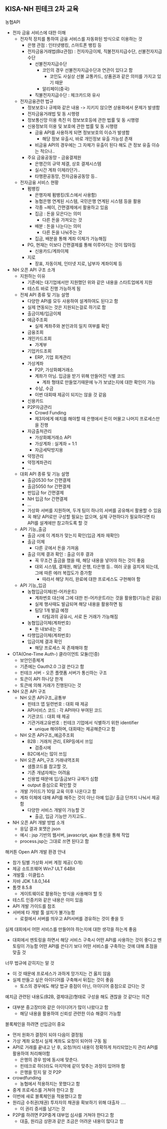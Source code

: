 ## KISA-NH 핀테크 2차 교육

농협API
* 전자 금융 서비스에 대한 이해
    * 전자적 장치를 통하여 금융 서비스를 자동화된 방식으로 이용하는 것
        * 은행 관점 : 인터넷뱅킹, 스마트폰 뱅킹 등
        * 전자금융거래법(Biz관점) : 전자자금이체, 직불전자지급수단, 선불전자지급수단
            * 선불전자지급수단
                * 코인의 경우 선불전자지급수단과 연관이 있다고 함
                    * 코인도 사실상 선불 교통카드, 상품권과 같은 의미를 가지고 있기 때문
                * 알리페이(중국)
            * 직불전자지급수단 : 체크카드와 유사
    * 전자금융관련 법규
        * 정보보호나 규제와 같은 내용 -> 지키지 않으면 상용화에서 문제가 발생함
        * 전자금융거래법 및 동 시행령
        * 정보통신망 이용 촉진 미 정보보호등에 관한 법률 및 동 시행령
        * 신용정보의 이용 및 보호에 관한 법률 및 동 시행령
            * 금융 API를 사용하게 되면 정보보호의 이슈가 발생함
                * 해당 정보 유출시, 바로 개인정보 유출 가능성 존재
            * 비금융 API의 경우에는 그 자체가 유출이 된다 해도 큰 정보 유출 이슈는 적으나..
        * 주요 금융공동망 - 금융결제원
            * 은행간의 규약 체결, 상호 결제시스템
            * 실시간 계좌 이체라던가..
            * 타행환공동망, 전자금융공동망 등..
    * 전자금융 서비스 현황
        * 펌뱅킹
            * 은행자체 펌뱅킹(토스에서 사용함)
            * 농협은행 연계된 시스템, 국민은행 연계된 시스템 등을 활용
            * 각종 ~페이, 간편결제에서 활용하고 있음
            * 집금 : 돈을 모은다는 의미
                * 다른 돈을 가져오는 것
            * 배분 : 돈을 나눈다는 의미
                * 다른 돈을 나눠주는 것
            * 집금, 배분을 통해 계좌 이체가 가능해짐
        * PG, 현재는 이보다 간편결제를 통해 이루어지는 것이 많아짐
            * 신용카드/계좌이체
        * 지로
            * 장표, 자동이체, 인터넷 지로, 납부자 계좌이체 등
* NH 오픈 API 구조 소개
    * 지원하는 이유
        * 기존에는 대기업에서만 지원했던 위와 같은 내용을 스타트업에게 지원
        * 테스트 바로 진행 가능하게 됨
    * 전체 API 종류 및 기능 설명
        * 다양한 API를 모두 사용하여 설계하여도 된다고 함
        * 실제 연동되는 것은 지원되는걸로 하기로 함
        * 출금이체/입금이체
        * 예금주조회
            * 실제 계좌주와 본인과의 일치 여부를 확인
        * 금융조회
        * 개인카드조회
            * 가계부
        * 기업카드조회
            * ERP, 기업 회계관리
        * 가상계좌
            * P2P, 가상화폐거래소
            * 계좌가 아님. 입금을 받기 위해 만들어진 식별 코드
                * 계좌 형태로 만들었기때문에 누가 보냈는지에 대한 확인이 가능
            * 수납, 수금
            * 이번 대회때 제공이 되지는 않을 것 같음
        * 신용카드
        * P2P자금관리
            * Crowd Funding
            * 제3자에게 예치를 해야할 때 은행에서 돈이 머물고 나머지 프로세스만을 진행
        * 자금출처관리
            * 가상화폐거래소 API
            * 가상계좌 : 실계좌 = 1:1
            * 자금세탁방지용
        * 약정관리
        * 약정계좌관리
        * ...
    * 대회 API 종류 및 기능 설명
        * 출금0530 for 간편결제
        * 출금5050 for 간편결제
        * 펀입금 for 간편결제
        * NH 입금 for 간편결제
        * ...
        * 가상화 서버를 지원하며, 두개 팀이 하나의 서버를 공유해서 활용할 수 있음
        * 꼭 해당 API로만 구성할 필요는 없으며, 실제 구현하다가 필요하다면 타 API를 설계에만 참고하도록 할 것
    * API 기능_출금
        * 출금 시에 이 계좌가 맞는지 확인(입금 계좌 재확인)
        * 출금 이체
            * 다른 곳에서 돈을 가져옴
        * 출금 이체 결과 확인 : 출금 이후 결과
            * 꼭 무조건 출금을 했을 때, 해당 내용을 넣어야 하는 것이 좋음
            * 대외 시스템, 결재원, 해당 은행, 타은행 등.. 여러 곳을 걸치게 되는데, 그에 따른 에러 복잡도가 증가함
                * 따라서 해당 처리, 완료에 대한 프로세스도 구현해야 함
    * API 기능_입금
        * 농협입금이체(핀-어카운트)
            * 계좌번호 대신에 그에 대한 핀-어카운트라는 것을 활용함(기능은 같음)
            * 실제 행사때도 발급되며 해당 내용을 활용하면 됨
            * 팀당 1개 발급 예정
                * 타팀과의 공유시, 서로 돈 거래가 가능해짐
        * 농협입금이체(계좌번호)
            * 돈 내보내는 것
        * 타행입금이체(계좌번호)
        * 입금이체 결과 확인
            * 해당 프로세스 꼭 존재해야 함
* OTA(One-Time Auth-) 클라이언트 모듈(인증)
    * 보안인증체계
    * 기존에는 Oauth2.0 그걸 쓴다고 함
    * 핀테크 서버 - 오픈 플랫폼 서버가 통신하는 구조
    * 토큰이 API 하나당 한개
    * 토큰에 의해 거래가 진행된다는 것
* NH 오픈 API 구조
    * NH 오픈 API구조_공통부
        * 핀테크 앱 일련번호 : 대회 때 제공
        * API서비스 코드 : 각 API마다 부여된 코드
        * 기관코드 : 대회 때 제공
        * 기관거래고유번호 : 핀테크 기업에서 식별하기 위한 identifier
            * unique 해야하며, 대회때는 제공해준다고 함
    * NH 오픈 API구조_예금주조회
        * B2B : 거래처 관리, ERP등에서 쓰임
            * 검증시에
        * B2C에서는 많이 쓰임
    * NH 오픈 API_구조 거래내역조회
        * 샘플코드를 참고할 것,
        * 기존 개념자체는 어려움
        * 신용법 때문에 입/출금보다 규제가 심함
        * output 중심으로 확인할 것
    * 개발 가이드가 10일 교육 이후 나온다고 함
    * 계좌 이체에 대해 API를 해주는 것이 아닌 아예 입금/ 출금 단까지 나눠서 제공함
        * 다양한 서비스 개발이 가능할 것
            * 출금, 입금 기능만 가지고도..
* NH 오픈 API 개발 방법 소개
    * 응답 결과 포맷은 json
    * 예시 : jsp 기반의 웹서버, javascript, ajax 통신을 통해 작업
    * process.jsp는 그대로 쓰면 된다고 함

해커톤 Open API 개발 환경 안내
* 참가 팀별 가상화 서버 계정 제공( O개)
* 제공 소트프웨어 Win7 ULT 64Bit
* 개발툴 : 이클립스
* 자바 JDK 1.8.0_144
* 톰캣 8.5.8
    * 게이트웨이로 활용하는 방식을 사용해야 할 듯
* 테스트 인증키와 같은 내용은 이미 있음
* API 개발 가이드를 참조
* 서버에 타 개발 툴 설치가 불가능함
    * 로컬에서 서버를 띄우고 API서버를 경유하는 것이 좋을 듯

실제 대회에서 어떤 서비스를 만들어야 하는지에 대한 생각을 하는게 좋음
* 대회에서 멘토링을 하면서 해당 서비스 구축시 어떤 API를 사용하는 것이 좋다고 멘토링이 가능함
어떤 API를 쓴다기 보다 어떤 서비스를 구축하는 것에 대해 초점을 맞출 것


너무 법규에 갇히지는 말 것
* 이 것 때문에 프로세스가 과하게 망가지는 건 옳지 않음
* 실제 만들고 싶은 아이디어를 구축해서 뒤집는 것이 좋음
    * 토스의 경우에도 해당 법규 중점이 아닌, 아이디어 중점으로 갔다는 것


예치금 관련된 내용도(B2B, 결제대금)형태로 구성을 해도 괜찮을 것 같다는 의견
* 대부분 중고장터와 같은 아이디어가 많이 나왔다고 함
    * 해당 내용을 활용하여 신뢰성 관련한 이슈 해결이 가능함

블록체인을 하려면 선입금이 중요
* 먼저 원화가 결정이 되야 다음이 결정됨
* 가상 계좌 요청시 실제 계좌도 요청이 되어야 구동 됨
* API로 거래를 끝내고 난 후, 요청/처리 내용이 정확하게 처리되었는지 관리 API를 활용하여 처리해야함
    * 은행의 경우 밤에 동시에 맞춘다.
    * 핀테크로 하더라도 마지막에 같이 맞추는 과정이 있어야 함
    * 은행을 믿지 말 것
P2P
* crowdfunding
    * 농협에서 적용하지는 못했다고 함
* 중계 프로세스를 거쳐야 한다고 함
* 이번에 새로 블록체인을 적용했다고 함
* 원리금 수취권(채권) 투자자의 채권을 확보하기 위해 대출자 ....
    * 이 권리 증서를 남기는 것
* P2P를 하려면 P2P중계 대부업 심사를 거쳐야 한다고 함
    * 대출, 원리금 상환과 같은 조금은 어려운 내용이 많다고 함
